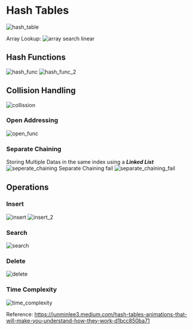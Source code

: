 # Hash Tables
![hash_table](https://github.com/Mayank-CES/dev-hub/assets/83012558/46cd9e08-3cb3-4ff9-aa7c-27ebe01b8a8c)

Array Lookup:
![array search linear](https://github.com/Mayank-CES/dev-hub/assets/83012558/2f4f2028-2a86-463d-aa2d-164c941326a9)



## Hash Functions
![hash_func](https://github.com/Mayank-CES/dev-hub/assets/83012558/d11b177f-b732-497f-8d2a-1f82165c9707)
![hash_func_2](https://github.com/Mayank-CES/dev-hub/assets/83012558/66af63da-4c91-4c67-9a39-8f81e739098d)



## Collision Handling 
![collission](https://github.com/Mayank-CES/dev-hub/assets/83012558/b33dcc4f-511c-416c-975b-a5eece0e9dc5)

### Open Addressing
![open_func](https://github.com/Mayank-CES/dev-hub/assets/83012558/d37fb153-0342-41a9-a2d5-0e42accb5722)

### Separate Chaining
Storing Multiple Datas in the same index using a **_Linked List_** 
![seperate_chaining](https://github.com/Mayank-CES/dev-hub/assets/83012558/2e6fc298-ef9f-49ed-a887-cbc47b5053f7)
Separate Chaining fail
![separate_chaining_fail](https://github.com/Mayank-CES/dev-hub/assets/83012558/f633f95d-788e-4b21-919a-846ec955087f)

## Operations

### Insert
![insert](https://github.com/Mayank-CES/dev-hub/assets/83012558/b12214ca-a3ec-458d-b836-33a8b6ce6001)
![insert_2](https://github.com/Mayank-CES/dev-hub/assets/83012558/c01380b8-525a-4ba3-b7e5-49ad3fc12f80)

### Search 
![search](https://github.com/Mayank-CES/dev-hub/assets/83012558/104f33b7-5235-4bd7-8177-ff0ae7c198cf)

### Delete
![delete](https://github.com/Mayank-CES/dev-hub/assets/83012558/97690c48-be23-4cbb-86c4-949daea896f9)

### Time Complexity
![time_complexity](https://github.com/Mayank-CES/dev-hub/assets/83012558/ab19a384-a2dc-4ebd-9cc8-25c61498082c)




Reference: https://junminlee3.medium.com/hash-tables-animations-that-will-make-you-understand-how-they-work-d1bcc850ba71
